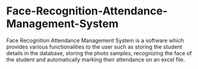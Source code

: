 # Face-Recognition-Attendance-Management-System
Face Recognition Attendance Management System is a software which provides various functionalities to the user such as storing the student details in the database, storing the photo samples, recognizing the face of the student and automatically marking their attendance on an excel file.
